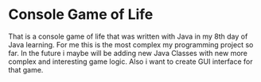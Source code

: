 # Console Game of Life
 That is a console game of life that was written with Java in my 8th day of Java learning. For me this is the most complex my programming project so far.
 In the future i maybe will be adding new Java Classes with new more complex and interesting game logic. Also i want to create GUI interface for that game.


